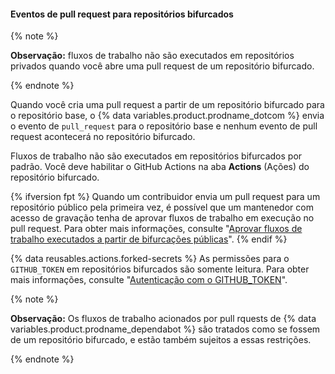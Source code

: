 #### Eventos de pull request para repositórios bifurcados

{% note %}

**Observação:** fluxos de trabalho não são executados em repositórios privados quando você abre uma pull request de um repositório bifurcado.

{% endnote %}

Quando você cria uma pull request a partir de um repositório bifurcado para o repositório base, o {% data variables.product.prodname_dotcom %} envia o evento de `pull_request` para o repositório base e nenhum evento de pull request acontecerá no repositório bifurcado.

Fluxos de trabalho não são executados em repositórios bifurcados por padrão. Você deve habilitar o GitHub Actions na aba **Actions** (Ações) do repositório bifurcado.

{% ifversion fpt %}
Quando um contribuidor envia um pull request para um repositório público pela primeira vez, é possível que um mantenedor com acesso de gravação tenha de aprovar fluxos de trabalho em execução no pull request. Para obter mais informações, consulte "[Aprovar fluxos de trabalho executados a partir de bifurcações públicas](/actions/managing-workflow-runs/approving-workflow-runs-from-public-forks)".
{% endif %}

{% data reusables.actions.forked-secrets %} As permissões para o `GITHUB_TOKEN` em repositórios bifurcados são somente leitura. Para obter mais informações, consulte "[Autenticação com o GITHUB_TOKEN](/actions/configuring-and-managing-workflows/authenticating-with-the-github_token)".

{% note %}

**Observação:** Os fluxos de trabalho acionados por pull rquests de {% data variables.product.prodname_dependabot %} são tratados como se fossem de um repositório bifurcado, e estão também sujeitos a essas restrições.

{% endnote %}
